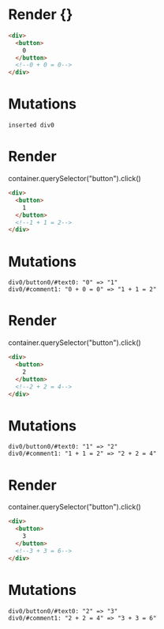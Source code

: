 # Render {}
```html
<div>
  <button>
    0
  </button>
  <!--0 + 0 = 0-->
</div>
```

# Mutations
```
inserted div0
```


# Render 
container.querySelector("button").click()

```html
<div>
  <button>
    1
  </button>
  <!--1 + 1 = 2-->
</div>
```

# Mutations
```
div0/button0/#text0: "0" => "1"
div0/#comment1: "0 + 0 = 0" => "1 + 1 = 2"
```


# Render 
container.querySelector("button").click()

```html
<div>
  <button>
    2
  </button>
  <!--2 + 2 = 4-->
</div>
```

# Mutations
```
div0/button0/#text0: "1" => "2"
div0/#comment1: "1 + 1 = 2" => "2 + 2 = 4"
```


# Render 
container.querySelector("button").click()

```html
<div>
  <button>
    3
  </button>
  <!--3 + 3 = 6-->
</div>
```

# Mutations
```
div0/button0/#text0: "2" => "3"
div0/#comment1: "2 + 2 = 4" => "3 + 3 = 6"
```